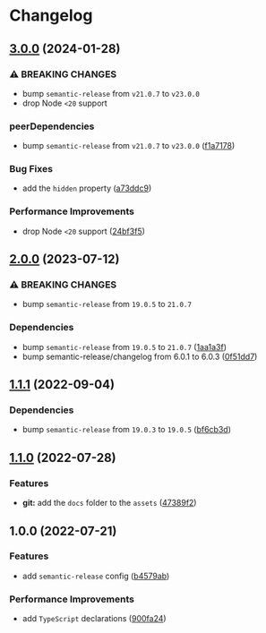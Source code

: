 # Changelog

## [3.0.0](https://github.com/binden-js/semantic-release-config/compare/v2.0.0...v3.0.0) (2024-01-28)

### ⚠ BREAKING CHANGES

- bump `semantic-release` from `v21.0.7` to `v23.0.0`
- drop Node `<20` support

### peerDependencies

- bump `semantic-release` from `v21.0.7` to `v23.0.0` ([f1a7178](https://github.com/binden-js/semantic-release-config/commit/f1a71788e39f7d3d10591a64c3f17717dce787d8))

### Bug Fixes

- add the `hidden` property ([a73ddc9](https://github.com/binden-js/semantic-release-config/commit/a73ddc9293c4945c56190dc36300c26a129d4a33))

### Performance Improvements

- drop Node `<20` support ([24bf3f5](https://github.com/binden-js/semantic-release-config/commit/24bf3f5b50d266c81c018f36e69e66d979a7e6d5))

## [2.0.0](https://github.com/binden-js/semantic-release-config/compare/v1.1.1...v2.0.0) (2023-07-12)

### ⚠ BREAKING CHANGES

- bump `semantic-release` from `19.0.5` to `21.0.7`

### Dependencies

- bump `semantic-release` from `19.0.5` to `21.0.7` ([1aa1a3f](https://github.com/binden-js/semantic-release-config/commit/1aa1a3fbefad69f769e0a1f31b8c442333ca7f30))
- bump semantic-release/changelog from 6.0.1 to 6.0.3 ([0f51dd7](https://github.com/binden-js/semantic-release-config/commit/0f51dd76cc3119dc3c369a68a1e323b50d2b67f2))

## [1.1.1](https://github.com/binden-js/semantic-release-config/compare/v1.1.0...v1.1.1) (2022-09-04)

### Dependencies

- bump `semantic-release` from `19.0.3` to `19.0.5` ([bf6cb3d](https://github.com/binden-js/semantic-release-config/commit/bf6cb3d62bddb66497019813151af991e0419d4c))

## [1.1.0](https://github.com/binden-js/semantic-release-config/compare/v1.0.0...v1.1.0) (2022-07-28)

### Features

- **git:** add the `docs` folder to the `assets` ([47389f2](https://github.com/binden-js/semantic-release-config/commit/47389f2436fc85ebcd6464ccea9818a074bf0312))

## 1.0.0 (2022-07-21)

### Features

- add `semantic-release` config ([b4579ab](https://github.com/binden-js/semantic-release-config/commit/b4579abff322d191cd4e6d1054dac1bb3f284bd0))

### Performance Improvements

- add `TypeScript` declarations ([900fa24](https://github.com/binden-js/semantic-release-config/commit/900fa247b5142bd28ef3e5ce55ec638976c49634))
